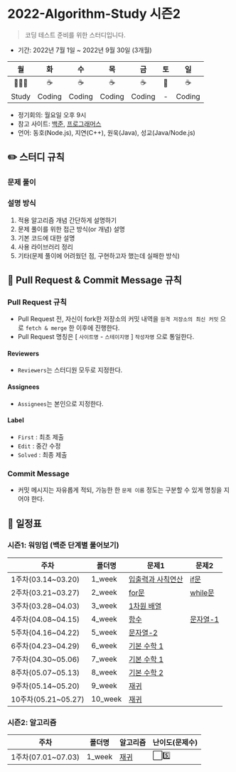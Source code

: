 # 2022-Algorithm-Study 시즌2

> 코딩 테스트 준비를 위한 스터디입니다.

- 기간: 2022년 7월 1일 ~ 2022년 9월 30일 (3개월)

|  월   |   화   |   수   |   목   |   금   | 토  |   일   |
| :---: | :----: | :----: | :----: | :----: | :-: | :----: |
|  👨🏻‍💻   |  ☕️   |  ☕️   |  ☕️   |  ☕️   | 🎲  |  ☕️   |
| Study | Coding | Coding | Coding | Coding |  -  | Coding |

- 정기회의: 월요일 오후 9시
- 참고 사이트: [백준](https://www.acmicpc.net/), [프로그래머스](https://programmers.co.kr/)
- 언어: 동호(Node.js), 지연(C++), 원욱(Java), 성교(Java/Node.js)

## ✏️ 스터디 규칙

### 문제 풀이

### 설명 방식

1. 적용 알고리즘 개념 간단하게 설명하기
2. 문제 풀이를 위한 접근 방식(or 개념) 설명
3. 기본 코드에 대한 설명
4. 사용 라이브러리 정리
5. 기타(문제 풀이에 어려웠던 점, 구현하고자 했는데 실패한 방식)

## **🧲 Pull Request & Commit Message 규칙**

### Pull Request 규칙

- Pull Request 전, 자신이 fork한 저장소의 커밋 내역을 `원격 저장소의 최신 커밋` 으로 `fetch & merge` 한 이후에 진행한다.
- Pull Request 명칭은 [ `사이트명` - `스테이지명` ] `작성자명` 으로 통일한다.

#### Reviewers

- `Reviewers`는 스터디원 모두로 지정한다.

#### Assignees

- `Assignees`는 본인으로 지정한다.

#### Label

- `First` : 최초 제출
- `Edit` : 중간 수정
- `Solved` : 최종 제출

### Commit Message

- 커밋 메시지는 자유롭게 적되, 가능한 한 `문제 이름` 정도는 구분할 수 있게 명칭을 지어야 한다.

## 📅 일정표

### 시즌1: 워밍업 (백준 단계별 풀어보기)

| 주차                | 폴더명  | 문제1                                               | 문제2                                      |
| ------------------- | ------- | --------------------------------------------------- | ------------------------------------------ |
| 1주차(03.14~03.20)  | 1_week  | [입출력과 사칙연산](https://www.acmicpc.net/step/1) | [if문](https://www.acmicpc.net/step/4)     |
| 2주차(03.21~03.27)  | 2_week  | [for문](https://www.acmicpc.net/step/3)             | [while문](https://www.acmicpc.net/step/3)  |
| 3주차(03.28~04.03)  | 3_week  | [1차원 배열](https://www.acmicpc.net/step/6)        |
| 4주차(04.08~04.15)  | 4_week  | [함수](https://www.acmicpc.net/step/5)              | [문자열-1](https://www.acmicpc.net/step/7) |
| 5주차(04.16~04.22)  | 5_week  | [문자열-2](https://www.acmicpc.net/step/7)          |
| 6주차(04.23~04.29)  | 6_week  | [기본 수학 1](https://www.acmicpc.net/step/8)       |
| 7주차(04.30~05.06)  | 7_week  | [기본 수학 1](https://www.acmicpc.net/step/8)       |
| 8주차(05.07~05.13)  | 8_week  | [기본 수학 2](https://www.acmicpc.net/step/10)      |
| 9주차(05.14~05.20)  | 9_week  | [재귀](https://www.acmicpc.net/step/19)             |
| 10주차(05.21~05.27) | 10_week | [재귀](https://www.acmicpc.net/step/19)             |

### 시즌2: 알고리즘

| 주차               | 폴더명 | 알고리즘                                | 난이도(문제수) |
| ------------------ | ------ | --------------------------------------- | -------------- |
| 1주차(07.01~07.03) | 1_week | [재귀](https://www.acmicpc.net/step/19) | ⬜️5️⃣          |
